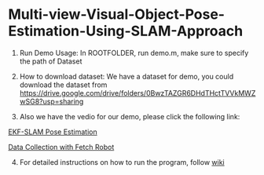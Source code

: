 # Multi-view-Visual-Object-Pose-Estimation-Using-SLAM-Approach


1. Run Demo Usage:
In ROOTFOLDER, run demo.m, make sure to specify the path of Dataset

2. How to download dataset:
We have a dataset for demo, you could download the dataset from https://drive.google.com/drive/folders/0BwzTAZGR6DHdTHctTVVkMWZwSG8?usp=sharing

3. Also we have the vedio for our demo, please click the following link:	


[EKF-SLAM Pose Estimation](https://www.youtube.com/watch?v=gFre66fHZDo)


[Data Collection with Fetch Robot](https://www.youtube.com/watch?v=2sMXUtImYQ8)

4. For detailed instructions on how to run the program, follow [wiki](https://github.com/VerseChow/Multi-view-Visual-Object-Pose-Estimation-Using-SLAM-Approach/wiki)

